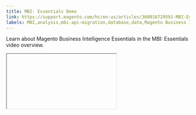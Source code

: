 ```yaml
---
title: MBI: Essentials Demo
link: https://support.magento.com/hc/en-us/articles/360016729591-MBI-Essentials-Demo
labels: MBI,analysis,mbi-api-migration,database,data,Magento Business Intelligence,how to,reports
---
```


<p>Learn about Magento Business Intelligence Essentials in the MBI: Essentials video overview. </p>
<p><iframe></iframe></p>